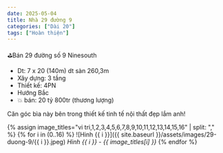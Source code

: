 ```yaml
---
date: 2025-05-04
title: Nhà 29 đường 9 
categories: ["Dài 20"]
tags: ["Hoàn thiện"] 
---
```


⛳️Bán 29 đường số 9 Ninesouth
- Dt: 7 x 20 (140m) dt sàn 260,3m
- Xây dựng: 3 tầng
- Thiết kế: 4PN
- Hướng Bắc
- 💥 bán: 20 tỷ 800tr (thương lượng)

Căn góc bìa này bên trong thiết kế tinh tế nội thất đẹp lắm anh!

{% assign image_titles="vi tri,1,2,3,4,5,6,7,8,9,10,11,12,13,14,15,16" | split: "," %}
{% for i in (0..16) %}
![Hinh {{ i }}]({{ site.baseurl }}/assets/images/29-duong-9/{{ i }}.jpeg)
_Hinh {{ i }} - {{ image_titles[i] }}_
{% endfor %}
